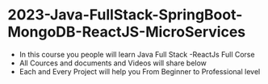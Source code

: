 # 2023-Java-FullStack-SpringBoot-MongoDB-ReactJS-MicroServices
* In this course you people will learn Java Full Stack -ReactJs Full Corse
* All Cources and documents and Videos will share below
* Each and Every Project will help you From Beginner to Professional level
